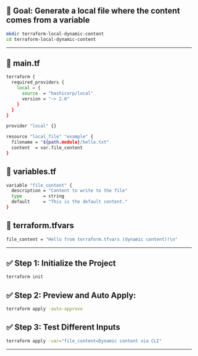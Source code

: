 ## 🧪 Goal: Generate a local file where the content comes from a variable

```bash
mkdir terraform-local-dynamic-content
cd terraform-local-dynamic-content
```

---

## 🔹 main.tf

```bash
terraform {
  required_providers {
    local = {
      source  = "hashicorp/local"
      version = "~> 2.0"
    }
  }
}

provider "local" {}

resource "local_file" "example" {
  filename = "${path.module}/hello.txt"
  content  = var.file_content
}

```

## 🔹 variables.tf

```bash
variable "file_content" {
  description = "Content to write to the file"
  type        = string
  default     = "This is the default content."
}

```

## 🔹 terraform.tfvars

```bash
file_content = "Hello from terraform.tfvars (dynamic content)!\n"
```

---

## ✅ Step 1: Initialize the Project

```bash 
terraform init
```

## ✅ Step 2: Preview and Auto Apply:

```bash
terraform apply -auto-approve
```

## ✅ Step 3: Test Different Inputs

```bash
terraform apply -var="file_content=Dynamic content via CLI"
```

---
